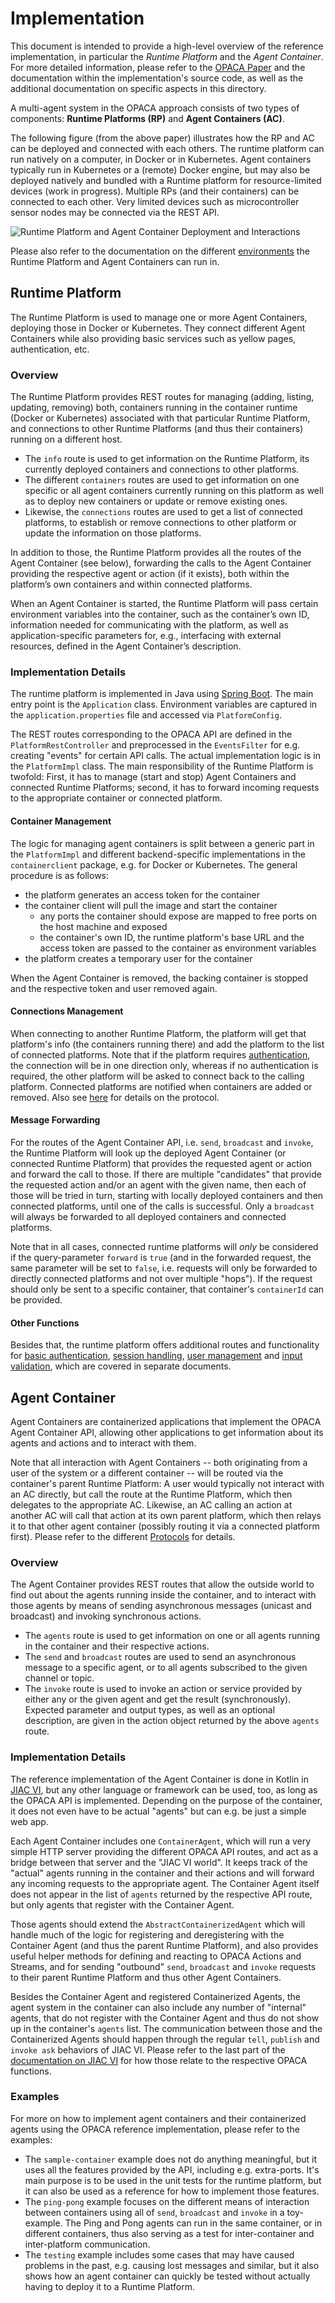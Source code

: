 # Implementation

This document is intended to provide a high-level overview of the reference implementation, in particular the *Runtime Platform* and the *Agent Container*. For more detailed information, please refer to the [OPACA Paper](https://doi.org/10.1109/ACCESS.2024.3353613) and the documentation within the implementation's source code, as well as the additional documentation on specific aspects in this directory.

A multi-agent system in the OPACA approach consists of two types of components: **Runtime Platforms (RP)** and **Agent Containers (AC)**.

The following figure (from the above paper) illustrates how the RP and AC can be deployed and connected with each others. The runtime platform can run natively on a computer, in Docker or in Kubernetes. Agent containers typically run in Kubernetes or a (remote) Docker engine, but may also be deployed natively and bundled with a Runtime platform for resource-limited devices (work in progress). Multiple RPs (and their containers) can be connected to each other. Very limited devices such as microcontroller sensor nodes may be connected via the REST API.

![Runtime Platform and Agent Container Deployment and Interactions](img/cloud-premise.png)

Please also refer to the documentation on the different [environments](environments.md) the Runtime Platform and Agent Containers can run in.


## Runtime Platform

The Runtime Platform is used to manage one or more Agent Containers, deploying those in Docker or Kubernetes. They connect different Agent Containers while also providing basic services such as yellow pages, authentication, etc.

### Overview

The Runtime Platform provides REST routes for managing (adding, listing, updating, removing) both, containers running in the container runtime (Docker or Kubernetes) associated with that particular Runtime Platform, and connections to other Runtime Platforms (and thus their containers) running on a different host.

* The `info` route is used to get information on the Runtime Platform, its currently deployed containers and connections to other platforms.
* The different `containers` routes are used to get information on one specific or all agent containers currently running on this platform as well as to deploy new containers or update or remove existing ones.
* Likewise, the `connections` routes are used to get a list of connected platforms, to establish or remove connections to other platform or update the information on those platforms.

In addition to those, the Runtime Platform provides all the routes of the Agent Container (see below), forwarding the calls to the Agent Container providing the respective agent or action (if it exists), both within the platform’s own containers and within connected platforms.

When an Agent Container is started, the Runtime Platform will pass certain environment variables into the container, such as the container’s own ID, information needed for communicating with the platform, as well as application-specific parameters for, e.g., interfacing with external resources, defined in the Agent Container’s description.

### Implementation Details

The runtime platform is implemented in Java using [Spring Boot](https://spring.io/projects/spring-boot). The main entry point is the `Application` class. Environment variables are captured in the `application.properties` file and accessed via `PlatformConfig`.

The REST routes corresponding to the OPACA API are defined in the `PlatformRestController` and preprocessed in the `EventsFilter` for e.g. creating "events" for certain API calls. The actual implementation logic is in the `PlatformImpl` class. The main responsibility of the Runtime Platform is twofold: First, it has to manage (start and stop) Agent Containers and connected Runtime Platforms; second, it has to forward incoming requests to the appropriate container or connected platform.

#### Container Management

The logic for managing agent containers is split between a generic part in the `PlatformImpl` and different backend-specific implementations in the `containerclient` package, e.g. for Docker or Kubernetes. The general procedure is as follows:

* the platform generates an access token for the container
* the container client will pull the image and start the container
  * any ports the container should expose are mapped to free ports on the host machine and exposed
  * the container's own ID, the runtime platform's base URL and the access token are passed to the container as environment variables
* the platform creates a temporary user for the container

When the Agent Container is removed, the backing container is stopped and the respective token and user removed again.

#### Connections Management

When connecting to another Runtime Platform, the platform will get that platform's info (the containers running there) and add the platform to the list of connected platforms. Note that if the platform requires [authentication](auth.md), the connection will be in one direction only, whereas if no authentication is required, the other platform will be asked to connect back to the calling platform. Connected platforms are notified when containers are added or removed. Also see [here](protocols.md) for details on the protocol.

#### Message Forwarding

For the routes of the Agent Container API, i.e. `send`, `broadcast` and `invoke`, the Runtime Platform will look up the deployed Agent Container (or connected Runtime Platform) that provides the requested agent or action and forward the call to those. If there are multiple "candidates" that provide the requested action and/or an agent with the given name, then each of those will be tried in turn, starting with locally deployed containers and then connected platforms, until one of the calls is successful. Only a `broadcast` will always be forwarded to all deployed containers and connected platforms.

Note that in all cases, connected runtime platforms will _only_ be considered if the query-parameter `forward` is `true` (and in the forwarded request, the same parameter will be set to `false`, i.e. requests will only be forwarded to directly connected platforms and not over multiple "hops"). If the request should only be sent to a specific container, that container's `containerId` can be provided.

#### Other Functions

Besides that, the runtime platform offers additional routes and functionality for [basic authentication](auth.md), [session handling](session.md), [user management](user-management.md) and [input validation](validation.md), which are covered in separate documents.


## Agent Container

Agent Containers are containerized applications that implement the OPACA Agent Container API, allowing other applications to get information about its agents and actions and to interact with them.

Note that all interaction with Agent Containers -- both originating from a user of the system or a different container -- will be routed via the container's parent Runtime Platform: A user would typically not interact with an AC directly, but call the route at the Runtime Platform, which then delegates to the appropriate AC. Likewise, an AC calling an action at another AC will call that action at its own parent platform, which then relays it to that other agent container (possibly routing it via a connected platform first). Please refer to the different [Protocols](protocols.md) for details.

### Overview

The Agent Container provides REST routes that allow the outside world to find out about the agents running inside the container, and to interact with those agents by means of sending asynchronous messages (unicast and broadcast) and invoking synchronous actions.

* The `agents` route is used to get information on one or all agents running in the container and their respective actions.
* The `send` and `broadcast` routes are used to send an asynchronous message to a specific agent, or to all agents subscribed to the given channel or topic.
* The `invoke` route is used to invoke an action or service provided by either any or the given agent and get the result (synchronously). Expected parameter and output types, as well as an optional description, are given in the action object returned by the above `agents` route.

### Implementation Details

The reference implementation of the Agent Container is done in Kotlin in [JIAC VI](jiac-vi.md), but any other language or framework can be used, too, as long as the OPACA API is implemented. Depending on the purpose of the container, it does not even have to be actual "agents" but can e.g. be just a simple web app.

Each Agent Container includes one `ContainerAgent`, which will run a very simple HTTP server providing the different OPACA API routes, and act as a bridge between that server and the "JIAC VI world". It keeps track of the "actual" agents running in the container and their actions and will forward any incoming requests to the appropriate agent. The Container Agent itself does not appear in the list of `agents` returned by the respective API route, but only agents that register with the Container Agent.

Those agents should extend the `AbstractContainerizedAgent` which will handle much of the logic for registering and deregistering with the Container Agent (and thus the parent Runtime Platform), and also provides useful helper methods for defining and reacting to OPACA Actions and Streams, and for sending "outbound" `send`, `broadcast` and `invoke` requests to their parent Runtime Platform and thus other Agent Containers.

Besides the Container Agent and registered Containerized Agents, the agent system in the container can also include any number of "internal" agents, that do not register with the Container Agent and thus do not show up in the container's `agents` list. The communication between those and the Containerized Agents should happen through the regular `tell`, `publish` and `invoke ask` behaviors of JIAC VI. Please refer to the last part of the [documentation on JIAC VI](jiac-vi.md) for how those relate to the respective OPACA functions.

### Examples

For more on how to implement agent containers and their containerized agents using the OPACA reference implementation, please refer to the examples:

* The `sample-container` example does not do anything meaningful, but it uses all the features provided by the API, including e.g. extra-ports. It's main purpose is to be used in the unit tests for the runtime platform, but it can also be used as a reference for how to implement those features.
* The `ping-pong` example focuses on the different means of interaction between containers using all of `send`, `broadcast` and `invoke` in a toy-example. The Ping and Pong agents can run in the same container, or in different containers, thus also serving as a test for inter-container and inter-platform communication.
* The `testing` example includes some cases that may have caused problems in the past, e.g. causing lost messages and similar, but it also shows how an agent container can quickly be tested without actually having to deploy it to a Runtime Platform.
